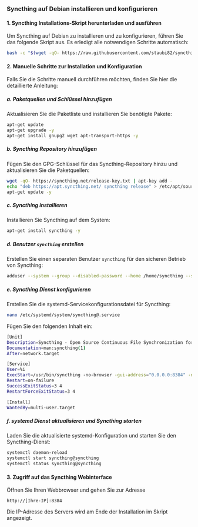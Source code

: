 
### Syncthing auf Debian installieren und konfigurieren

#### 1. Syncthing Installations-Skript herunterladen und ausführen

Um Syncthing auf Debian zu installieren und zu konfigurieren, führen Sie das folgende Skript aus. Es erledigt alle notwendigen Schritte automatisch:

```bash
bash -c "$(wget -qO- https://raw.githubusercontent.com/staubi82/syncthing/main/install_syncthing.sh)"
```

#### 2. Manuelle Schritte zur Installation und Konfiguration

Falls Sie die Schritte manuell durchführen möchten, finden Sie hier die detaillierte Anleitung:

##### a. Paketquellen und Schlüssel hinzufügen

Aktualisieren Sie die Paketliste und installieren Sie benötigte Pakete:

```bash
apt-get update
apt-get upgrade -y
apt-get install gnupg2 wget apt-transport-https -y
```

##### b. Syncthing Repository hinzufügen

Fügen Sie den GPG-Schlüssel für das Syncthing-Repository hinzu und aktualisieren Sie die Paketquellen:

```bash
wget -qO- https://syncthing.net/release-key.txt | apt-key add -
echo "deb https://apt.syncthing.net/ syncthing release" > /etc/apt/sources.list.d/syncthing.list
apt-get update -y
```

##### c. Syncthing installieren

Installieren Sie Syncthing auf dem System:

```bash
apt-get install syncthing -y
```

##### d. Benutzer `syncthing` erstellen

Erstellen Sie einen separaten Benutzer `syncthing` für den sicheren Betrieb von Syncthing:

```bash
adduser --system --group --disabled-password --home /home/syncthing --shell /bin/bash syncthing
```

##### e. Syncthing Dienst konfigurieren

Erstellen Sie die systemd-Servicekonfigurationsdatei für Syncthing:

```bash
nano /etc/systemd/system/syncthing@.service
```

Fügen Sie den folgenden Inhalt ein:

```bash
[Unit]
Description=Syncthing - Open Source Continuous File Synchronization for %i
Documentation=man:syncthing(1)
After=network.target

[Service]
User=%i
ExecStart=/usr/bin/syncthing -no-browser -gui-address="0.0.0.0:8384" -no-restart -logflags=0
Restart=on-failure
SuccessExitStatus=3 4
RestartForceExitStatus=3 4

[Install]
WantedBy=multi-user.target
```

##### f. systemd Dienst aktualisieren und Syncthing starten

Laden Sie die aktualisierte systemd-Konfiguration und starten Sie den Syncthing-Dienst:

```bash
systemctl daemon-reload
systemctl start syncthing@syncthing
systemctl status syncthing@syncthing
```

#### 3. Zugriff auf das Syncthing Webinterface

Öffnen Sie Ihren Webbrowser und gehen Sie zur Adresse

```http
http://[Ihre-IP]:8384
```

Die IP-Adresse des Servers wird am Ende der Installation im Skript angezeigt.